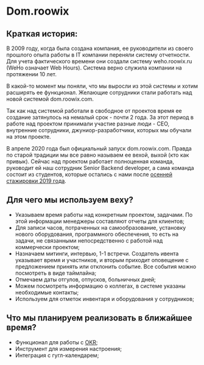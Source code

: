 # Dom.roowix

## Краткая история:

В 2009 году, когда была создана компания, ее руководители из своего прошлого опыта работы в IT компании переняли систему отчетности. Для учета фактического времени они создали систему weho.roowix.ru (WeHo означает Web Hours). Система верно служила компании на протяжении 10 лет.

В какой-то момент мы поняли, что мы выросли из этой системы и хотим расширять ее функционал. Желающие сотрудники стали работать над новой системой dom.roowix.com.

Так как над системой работали в свободное от проектов время ее создание затянулось на немалый срок - почти 2 года.  За этот период в работе над проектом принимали участие разные люди - СЕО, внутренние сотрудники, джуниор-разработчики, которых мы обучали на этом проекте. 

В апреле 2020 года был официальный запуск dom.roowix.com. Правда по старой традиции мы все равно называем ее вехой, выхой (кто как привык). Сейчас над проектом работает полноценная команда, руководит ей наш сотрудник Senior Backend developer, а сама команда состоит из студентов, которые остались с нами после [осенней стажировки 2019 года](https://blog.roowix.com/autumn-internship-part1). 

## Для чего мы используем веху? 

* Указываем время работы над конкретным проектом, задачами. По этой информации менеджеры составляют отчеты для клиентов;
* Для записи часов, потраченных на самообразование, установку нового оборудования, программного обеспечения, то есть на задачи, не связанными непосредственно с работой над коммерчески проектом;
* Назначаем митинги, интервью, 1-1 встречи. Создатель ивента указывает время и участников, и вторым приходит оповещение с предложением принять или отклонить событие. Все события можно посмотреть в виде таймлайна;
* Отмечаем даты отгулов, отпусков, больничных дней;
* Можем посмотреть информацию о коллегах, в системе указаны необходимые контакты;
* Используем для отметок инвентаря и оборудования у сотрудников;


## Что мы планируем реализовать в ближайшее время?

* Функционал для работы с [OKR](http://handbook.roowix.ru/#/workprocess?id=%d0%a6%d0%b5%d0%bb%d0%b5%d0%bf%d0%be%d0%bb%d0%b0%d0%b3%d0%b0%d0%bd%d0%b8%d0%b5);
* Инструмент для измерения настроения;
* Интеграция с гугл-календарем;
